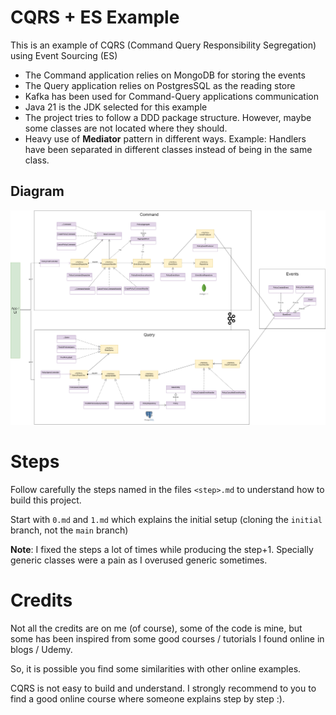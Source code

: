 # CQRS + ES Example
This is an example of CQRS (Command Query Responsibility Segregation) using Event Sourcing (ES)
- The Command application relies on MongoDB for storing the events
- The Query application relies on PostgresSQL as the reading store
- Kafka has been used for Command-Query applications communication
- Java 21 is the JDK selected for this example
- The project tries to follow a DDD package structure. However, maybe some classes are not located where they should.
- Heavy use of **Mediator** pattern in different ways. Example: Handlers have been separated in different classes instead of being in the same class.

## Diagram

![alt text](https://github.com/DanielMerchan/cqrs-es-java-spring-plain/blob/main/CQRS-ES-Diagram.png?raw=true)

# Steps
Follow carefully the steps named in the files `<step>.md` to understand how to build this project.

Start with `0.md` and `1.md` which explains the initial setup (cloning the `initial` branch, not the `main` branch)

**Note**: I fixed the steps a lot of times while producing the step+1. Specially generic classes were a pain as I overused generic sometimes.

# Credits
Not all the credits are on me (of course), some of the code is mine, but some has been inspired from some good courses / tutorials I found online in blogs / Udemy.

So, it is possible you find some similarities with other online examples.

CQRS is not easy to build and understand. I strongly recommend to you to find a good online course where someone explains step by step :).



